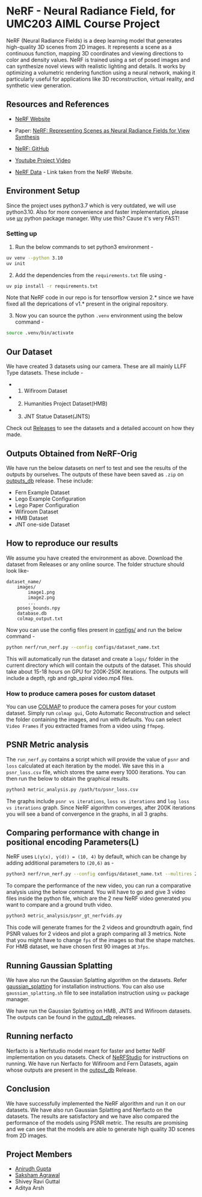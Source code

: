# NeRF - Neural Radiance Field, for UMC203 AIML Course Project

NeRF (Neural Radiance Fields) is a deep learning model that generates high-quality 3D scenes from 2D
images. It represents a scene as a continuous function, mapping 3D coordinates and viewing directions
to color and density values. NeRF is trained using a set of posed images and can synthesize novel
views with realistic lighting and details. It works by optimizing a volumetric rendering function using
a neural network, making it particularly useful for applications like 3D reconstruction, virtual reality,
and synthetic view generation.

## Resources and References

- [NeRF Website](https://www.matthewtancik.com/nerf)
- Paper: [NeRF: Representing Scenes as Neural Radiance Fields for View Synthesis](https://arxiv.org/pdf/2003.08934)
- [NeRF: GitHub](https://github.com/bmild/nerf?tab=readme-ov-file)
- [Youtube Project Video](https://www.youtube.com/watch?v=JuH79E8rdKc)

- [NeRF Data](https://drive.google.com/drive/folders/1cK3UDIJqKAAm7zyrxRYVFJ0BRMgrwhh4) - Link taken from the NeRF Website.

## Environment Setup

Since the project uses python3.7 which is very outdated, we will use python3.10. Also for more convenience and faster implementation, please use [uv](https://docs.astral.sh/uv/getting-started/installation/) python package manager. Why use this? Cause it's very FAST!

### Setting up

1. Run the below commands to set python3 environment -

```bash
uv venv --python 3.10
uv init
```

2. Add the dependencies from the `requirements.txt` file using -

```bash
uv pip install -r requirements.txt
```

Note that NeRF code in our repo is for tensorflow version 2.* since we have fixed all the deprications of v1.* present in the original repository.

3. Now you can source the python `.venv` environment using the below command -

```bash
source .venv/bin/activate
```

## Our Dataset

We have created 3 datasets using our camera. These are all mainly LLFF Type datasets. These include -

- 1. Wifiroom Dataset
- 2. Humanities Project Dataset(HMB)
- 3. JNT Statue Dataset(JNTS)

Check out [Releases](https://github.com/AnirudhG07/NeRF-UMC203/releases) to see the datasets and a detailed account on how they made.

## Outputs Obtained from NeRF-Orig

We have run the below datasets on nerf to test and see the results of the outputs by ourselves. The outputs of these have been saved as `.zip` on [outputs_db](https://github.com/AnirudhG07/NeRF-UMC203/releases/tag/outputs_db) release. These include:

- Fern Example Dataset
- Lego Example Configuration
- Lego Paper Configuration
- Wifiroom Dataset
- HMB Dataset
- JNT one-side Dataset

## How to reproduce our results

We assume you have created the environment as above. Download the dataset from Releases or any online source. The folder structure should look like-

```
dataset_name/
    images/
        image1.png
        image2.png
        ...
    poses_bounds.npy
    database.db
    colmap_output.txt
```

Now you can use the config files present in [configs/](./configs/) and run the below command -

```bash
python nerf/run_nerf.py --config configs/dataset_name.txt
```

This will automatically run the dataset and create a `logs/` folder in the current directory which will contain the outputs of the dataset. This should take about 15-18 hours on GPU for 200K-250K iterations. The outputs will include a depth, rgb and rgb_spiral video.mp4 files.

### How to produce camera poses for custom dataset

You can use [COLMAP](https://colmap.github.io/) to produce the camera poses for your custom dataset. Simply run `colmap gui`, Goto Automatic Reconstruction and select the folder containing the images, and run with defaults. You can select `Video Frames` if you extracted frames from a video using `ffmpeg`.

## PSNR Metric analysis

The `run_nerf.py` contains a script which will provide the value of `psnr` and `loss` calculated at each iteration by the model. We save this in a `psnr_loss.csv` file, which stores the same every 1000 iterations. You can then run the below to obtain the graphical results.

```bash
python3 metric_analysis.py /path/to/psnr_loss.csv
```

The graphs include `psnr vs iterations`, `loss vs iterations` and `log loss vs iterations` graph. Since NeRF algorithm converges, after 200K iterations you will see a band of convergence in the graphs, in all 3 graphs.

## Comparing performance with change in positional encoding Parameters(L)

NeRF uses `L(γ(x), γ(d)) = (10, 4)` by default, which can be change by adding additional parameters to `(20,6)` as -

```bash
python3 nerf/run_nerf.py --config configs/dataset_name.txt --multires 20 --multires_views 6
```

To compare the performance of the new video, you can run a comparative analysis using the below command. You will have to go and give 3 video files inside the python file, which are the 2 new NeRF video generated you want to compare and a ground truth video.

```bash
python3 metric_analysis/psnr_gt_nerfvids.py
```

This code will generate frames for the 2 videos and groundtruth again, find PSNR values for 2 videos and plot a graph comparing all 3 metrics. Note that you might have to change `fps` of the images so that the shape matches. For HMB dataset, we have chosen first 90 images at `3fps`.

## Running Gaussian Splatting

We have also run the Gaussian Splatting algorithm on the datasets. Refer [gaussian_splatting](https://github.com/graphdeco-inria/gaussian-splatting) for installation instructions. You can also use `gaussian_splatting.sh` file to see installation instruction using `uv` package manager.

We have run the Gaussian Splatting on HMB, JNTS and Wifiroom datasets. The outputs can be found in the [output_db](https://github.com/AnirudhG07/NeRF-UMC203/releases/tag/outputs_db) releases.

## Running nerfacto

Nerfacto is a Nerfstudio model meant for faster and better NeRF implementation on you datasets. Check of [NeRFStudio](https://docs.nerf.studio/) for instructions on running. We have run Nerfacto for Wifiroom and Fern Datasets, again whose outputs are present in the [output_db](https://github.com/AnirudhG07/NeRF-UMC203/releases/tag/outputs_db) Release.

## Conclusion

We have successfully implemented the NeRF algorithm and run it on our datasets. We have also run Gaussian Splatting and Nerfacto on the datasets. The results are satisfactory and we have also compared the performance of the models using PSNR metric. The results are promising and we can see that the models are able to generate high quality 3D scenes from 2D images.

## Project Members

- <a href=“https://github.com/AnirudhG07”>Anirudh Gupta</a>
- <a href=“https://github.com/Saksham810”>Saksham Agrawal</a>
- Shivey Ravi Guttal
- Aditya Arsh
